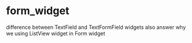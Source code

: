 # form_widget

difference between TextField and TextFormField widgets
also answer why we using ListView widget in Form widget

